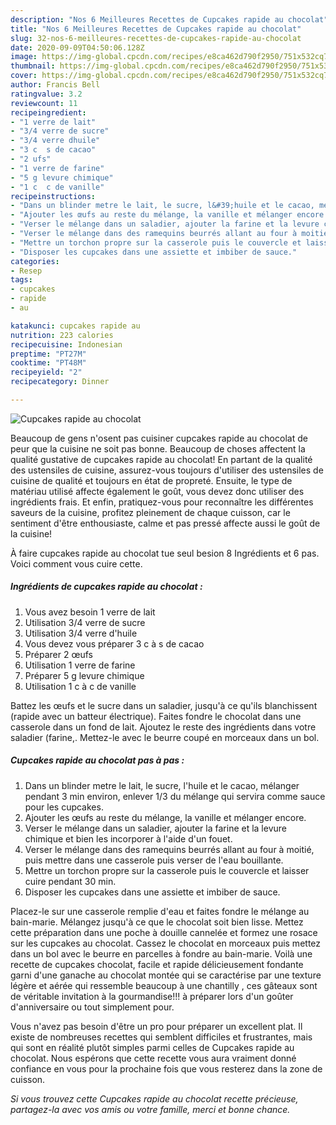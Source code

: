 ```yaml
---
description: "Nos 6 Meilleures Recettes de Cupcakes rapide au chocolat"
title: "Nos 6 Meilleures Recettes de Cupcakes rapide au chocolat"
slug: 32-nos-6-meilleures-recettes-de-cupcakes-rapide-au-chocolat
date: 2020-09-09T04:50:06.128Z
image: https://img-global.cpcdn.com/recipes/e8ca462d790f2950/751x532cq70/cupcakes-rapide-au-chocolat-photo-principale-de-la-recette.jpg
thumbnail: https://img-global.cpcdn.com/recipes/e8ca462d790f2950/751x532cq70/cupcakes-rapide-au-chocolat-photo-principale-de-la-recette.jpg
cover: https://img-global.cpcdn.com/recipes/e8ca462d790f2950/751x532cq70/cupcakes-rapide-au-chocolat-photo-principale-de-la-recette.jpg
author: Francis Bell
ratingvalue: 3.2
reviewcount: 11
recipeingredient:
- "1 verre de lait"
- "3/4 verre de sucre"
- "3/4 verre dhuile"
- "3 c  s de cacao"
- "2 ufs"
- "1 verre de farine"
- "5 g levure chimique"
- "1 c  c de vanille"
recipeinstructions:
- "Dans un blinder metre le lait, le sucre, l&#39;huile et le cacao, mélanger pendant 3 min environ, enlever 1/3 du mélange qui servira comme sauce pour les cupcakes."
- "Ajouter les œufs au reste du mélange, la vanille et mélanger encore."
- "Verser le mélange dans un saladier, ajouter la farine et la levure chimique et bien les incorporer à l&#39;aide d&#39;un fouet."
- "Verser le mélange dans des ramequins beurrés allant au four à moitié, puis mettre dans une casserole puis verser de l&#39;eau bouillante."
- "Mettre un torchon propre sur la casserole puis le couvercle et laisser cuire pendant 30 min."
- "Disposer les cupcakes dans une assiette et imbiber de sauce."
categories:
- Resep
tags:
- cupcakes
- rapide
- au

katakunci: cupcakes rapide au 
nutrition: 223 calories
recipecuisine: Indonesian
preptime: "PT27M"
cooktime: "PT48M"
recipeyield: "2"
recipecategory: Dinner

---
```



![Cupcakes rapide au chocolat](https://img-global.cpcdn.com/recipes/e8ca462d790f2950/751x532cq70/cupcakes-rapide-au-chocolat-photo-principale-de-la-recette.jpg)

Beaucoup de gens n'osent pas cuisiner cupcakes rapide au chocolat de peur que la cuisine ne soit pas bonne. Beaucoup de choses affectent la qualité gustative de cupcakes rapide au chocolat! En partant de la qualité des ustensiles de cuisine, assurez-vous toujours d'utiliser des ustensiles de cuisine de qualité et toujours en état de propreté. Ensuite, le type de matériau utilisé affecte également le goût, vous devez donc utiliser des ingrédients frais. Et enfin, pratiquez-vous pour reconnaître les différentes saveurs de la cuisine, profitez pleinement de chaque cuisson, car le sentiment d'être enthousiaste, calme et pas pressé affecte aussi le goût de la cuisine!

<!--inarticleads1-->

À faire cupcakes rapide au chocolat tue seul besion 8 Ingrédients et 6 pas. Voici comment vous cuire cette.

##### Ingrédients de cupcakes rapide au chocolat :

1. Vous avez besoin 1 verre de lait
1. Utilisation 3/4 verre de sucre
1. Utilisation 3/4 verre d&#39;huile
1. Vous devez vous préparer 3 c à s de cacao
1. Préparer 2 œufs
1. Utilisation 1 verre de farine
1. Préparer 5 g levure chimique
1. Utilisation 1 c à c de vanille


Battez les œufs et le sucre dans un saladier, jusqu&#39;à ce qu&#39;ils blanchissent (rapide avec un batteur électrique). Faites fondre le chocolat dans une casserole dans un fond de lait. Ajoutez le reste des ingrédients dans votre saladier (farine,. Mettez-le avec le beurre coupé en morceaux dans un bol. 

<!--inarticleads2-->

##### Cupcakes rapide au chocolat pas à pas :

1. Dans un blinder metre le lait, le sucre, l&#39;huile et le cacao, mélanger pendant 3 min environ, enlever 1/3 du mélange qui servira comme sauce pour les cupcakes.
1. Ajouter les œufs au reste du mélange, la vanille et mélanger encore.
1. Verser le mélange dans un saladier, ajouter la farine et la levure chimique et bien les incorporer à l&#39;aide d&#39;un fouet.
1. Verser le mélange dans des ramequins beurrés allant au four à moitié, puis mettre dans une casserole puis verser de l&#39;eau bouillante.
1. Mettre un torchon propre sur la casserole puis le couvercle et laisser cuire pendant 30 min.
1. Disposer les cupcakes dans une assiette et imbiber de sauce.


Placez-le sur une casserole remplie d&#39;eau et faites fondre le mélange au bain-marie. Mélangez jusqu&#39;à ce que le chocolat soit bien lisse. Mettez cette préparation dans une poche à douille cannelée et formez une rosace sur les cupcakes au chocolat. Cassez le chocolat en morceaux puis mettez dans un bol avec le beurre en parcelles à fondre au bain-marie. Voilà une recette de cupcakes chocolat, facile et rapide délicieusement fondante garni d&#39;une ganache au chocolat montée qui se caractérise par une texture légère et aérée qui ressemble beaucoup à une chantilly , ces gâteaux sont de véritable invitation à la gourmandise!!! à préparer lors d&#39;un goûter d&#39;anniversaire ou tout simplement pour. 

<!--inarticleads1-->

<p>
Vous n'avez pas besoin d'être un pro pour préparer un excellent plat. Il existe de nombreuses recettes qui semblent difficiles et frustrantes, mais qui sont en réalité plutôt simples parmi celles de Cupcakes rapide au chocolat. Nous espérons que cette recette vous aura vraiment donné confiance en vous pour la prochaine fois que vous resterez dans la zone de cuisson.
</p>

<p>
<i>Si vous trouvez cette Cupcakes rapide au chocolat recette précieuse, partagez-la avec vos amis ou votre famille, merci et bonne chance.</i>
</p>
